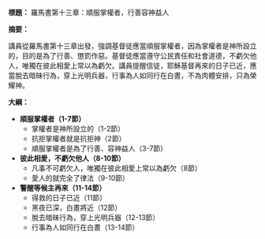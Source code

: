 **標題：** 羅馬書第十三章：順服掌權者，行善容神益人

**摘要：**

講員從羅馬書第十三章出發，強調基督徒應當順服掌權者，因為掌權者是神所設立的，目的是為了行善、懲罰作惡。基督徒應當遵守公民責任和社會道德，不虧欠他人，唯獨在彼此相愛上常以為虧欠。講員提醒信徒，耶穌基督再來的日子已近，應當脫去暗昧行為，穿上光明兵器，行事為人如同行在白晝，不為肉體安排，只為榮耀神。

**大綱：**

* **順服掌權者（1-7節）**
    * 掌權者是神所設立的（1-2節）
    * 抗拒掌權者就是抗拒神（2節）
    * 順服掌權者是為了行善、容神益人（3-7節）
* **彼此相愛，不虧欠他人（8-10節）**
    * 凡事不可虧欠人，唯獨在彼此相愛上常以為虧欠（8節）
    * 愛人的就完全了律法（9-10節）
* **警醒等候主再來（11-14節）**
    * 得救的日子已近（11節）
    * 黑夜已深，白晝將近（12節）
    * 脫去暗昧行為，穿上光明兵器（12-13節）
    * 行事為人如同行在白晝（13-14節）